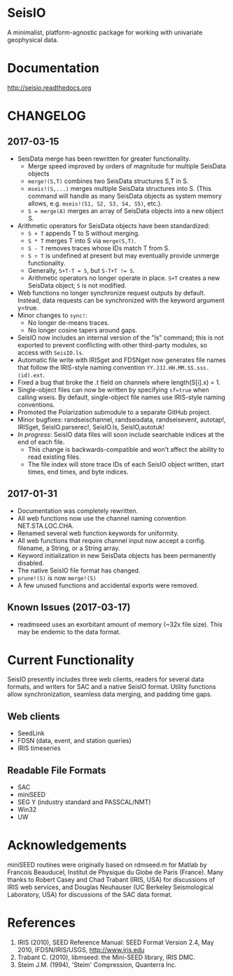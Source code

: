 # SeisIO
A minimalist, platform-agnostic package for working with univariate geophysical data.

# Documentation
http://seisio.readthedocs.org

# CHANGELOG
## 2017-03-15
* SeisData merge has been rewritten for greater functionality.
  + Merge speed improved by orders of magnitude for multiple SeisData objects
  + `merge!(S,T)` combines two SeisData structures S,T in S.
  + `mseis!(S,...)` merges multiple SeisData structures into S. (This command will handle as many SeisData objects as system memory allows, e.g. `mseis!(S1, S2, S3, S4, S5)`, etc.).
  + `S = merge(A)` merges an array of SeisData objects into a new object S.
* Arithmetic operators for SeisData objects have been standardized:
  + `S + T` appends T to S without merging.
  + `S * T` merges T into S via `merge(S,T)`.
  + `S - T` removes traces whose IDs match T from S.
  + `S ÷ T` is undefined at present but may eventually provide unmerge functionality.
  + Generally, `S+T-T = S`, but `S-T+T != S`.
  + Arithmetic operators no longer operate in place. `S+T` creates a new SeisData object; `S` is not modified.
* Web functions no longer synchronize request outputs by default. Instead, data requests can be synchronized with the keyword argument y=true.
* Minor changes to `sync!`:
  + No longer de-means traces.
  + No longer cosine tapers around gaps.
* SeisIO now includes an internal version of the "ls" command; this is not exported to prevent conflicting with other third-party modules, so access with `SeisIO.ls`.
* Automatic file write with IRISget and FDSNget now generates file names that follow the IRIS-style naming convention `YY.JJJ.HH.MM.SS.sss.(id).ext`.
* Fixed a bug that broke the .t field on channels where length(S[i].x) = 1.
* Single-object files can now be written by specifying `sf=true` when calling wseis. By default, single-object file names use IRIS-style naming conventions.
* Promoted the Polarization submodule to a separate GitHub project.
* Minor bugfixes: randseischannel, randseisdata, randseisevent, autotap!, IRISget, SeisIO.parserec!, SeisIO.ls, SeisIO,autotuk!
* *In progress*: SeisIO data files will soon include searchable indices at the end of each file.
  + This change is backwards-compatible and won't affect the ability to read existing files.
  + The file index will store trace IDs of each SeisIO object written, start times, end times, and byte indices.

## 2017-01-31
* Documentation was completely rewritten.
* All web functions now use the channel naming convention NET.STA.LOC.CHA.
* Renamed several web function keywords for uniformity.
* All web functions that require channel input now accept a config. filename, a String, or a String array.
* Keyword initialization in new SeisData objects has been permanently disabled.
* The native SeisIO file format has changed.
* `prune!(S)` is now `merge!(S)`
* A few unused functions and accidental exports were removed.

## Known Issues (2017-03-17)
* readmseed uses an exorbitant amount of memory (~32x file size). This may be endemic to the data format.

# Current Functionality
SeisIO presently includes three web clients, readers for several data formats, and writers for SAC and a native SeisIO format. Utility functions allow synchronization, seamless data merging, and padding time gaps.

## Web clients
* SeedLink
* FDSN (data, event, and station queries)
* IRIS timeseries

## Readable File Formats
* SAC
* miniSEED
* SEG Y (industry standard and PASSCAL/NMT)
* Win32
* UW

# Acknowledgements
miniSEED routines were originally based on rdmseed.m for Matlab by Francois Beauducel, Institut de Physique du Globe de Paris (France). Many thanks to Robert Casey and Chad Trabant (IRIS, USA) for discussions of IRIS web services, and Douglas Neuhauser (UC Berkeley Seismological Laboratory, USA) for discussions of the SAC data format.

# References
1. IRIS (2010), SEED Reference Manual: SEED Format Version 2.4, May 2010, IFDSN/IRIS/USGS, http://www.iris.edu
2. Trabant C. (2010), libmseed: the Mini-SEED library, IRIS DMC.
3. Steim J.M. (1994), 'Steim' Compression, Quanterra Inc.
